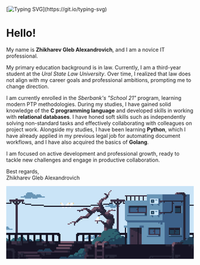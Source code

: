 <link rel="stylesheet" type="text/css" href="/css/styles.css">

[![Typing SVG](https://readme-typing-svg.herokuapp.com?color=%2336BCF7&lines=Work,+Study+and+Coding!)](https://git.io/typing-svg)

# Hello!

My name is **Zhikharev Gleb Alexandrovich**, and I am a novice IT professional.

My primary education background is in law. Currently, I am a third-year student at the *Ural State Law University*. Over time, I realized that law does not align with my career goals and professional ambitions, prompting me to change direction.

I am currently enrolled in the *Sberbank's "School 21"* program, learning modern PTP methodologies. During my studies, I have gained solid knowledge of the **C programming language** and developed skills in working with **relational databases**. I have honed soft skills such as independently solving non-standard tasks and effectively collaborating with colleagues on project work. Alongside my studies, I have been learning **Python**, which I have already applied in my previous legal job for automating document workflows, and I have also acquired the basics of **Golang**.

I am focused on active development and professional growth, ready to tackle new challenges and engage in productive collaboration.

Best regards,  
Zhikharev Gleb Alexandrovich

![gif_train](1img.gif)

<!-- 
<p style="display: flex; justify-content: space-between; width: 100%;">
  <a href="https://git.io/typing-svg" style="flex: 1; text-align: left;">
    <img src="https://readme-typing-svg.demolab.com/?lines=Work,+Study+and+Coding!" alt="Typing SVG" />
  </a>  
  <a
  </a>
  <a href="https://github.com/anuraghazra/github-readme-stats" style="flex: 1; text-align: right;">
    <img src="https://github-readme-stats.vercel.app/api/top-langs/?username=Zhikharevgleb&theme=tokyonight&show_icons=true" alt="Top Languages"
  </a>
</p> -->

